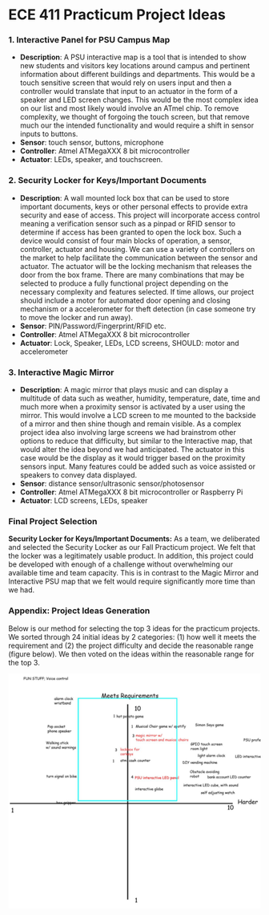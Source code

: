 # ECE 411 Practicum Project Ideas

### 1. Interactive Panel for PSU Campus Map
- **Description**: A PSU interactive map is a tool that is intended to show new students and visitors key locations around campus and pertinent information about different buildings and departments. This would be a touch sensitive screen that would rely on users input and then a controller would translate that input to an actuator in the form of a speaker and LED screen changes. This would be the most complex idea on our list and most likely would involve an ATmel chip. To remove complexity, we thought of forgoing the touch screen, but that remove much our the intended functionality and would require a shift in sensor inputs to buttons.
- **Sensor**: touch sensor, buttons, microphone
- **Controller**: Atmel ATMegaXXX 8 bit microcontroller
- **Actuator**: LEDs, speaker, and touchscreen.

### 2. Security Locker for Keys/Important Documents
- **Description**: A wall mounted lock box that can be used to store important documents, keys or other personal effects to provide extra security and ease of access. This project will incorporate access control meaning a verification sensor such as a pinpad or RFID sensor to determine if access has been granted to open the lock box. Such a device would consist of four main blocks of operation, a sensor, controller, actuator and housing. We can use a variety of controllers on the market to help facilitate the communication between the sensor and actuator. The actuator will be the locking mechanism that releases the door from the box frame. There are many combinations that may be selected to produce a fully functional project depending on the necessary complexity and features selected. If time allows, our project should include a motor for automated door opening and closing mechanism or a accelerometer for theft detection (in case someone try to move the locker and run away).
- **Sensor**: PIN/Password/Fingerprint/RFID etc.
- **Controller**: Atmel ATMegaXXX 8 bit microcontroller
- **Actuator**: Lock, Speaker, LEDs, LCD screens, SHOULD: motor and accelerometer

### 3. Interactive Magic Mirror
- **Description**: A magic mirror that plays music and can display a multitude of data such as weather, humidity, temperature, date, time and much more when a proximity sensor is activated by a user using the mirror. This would involve a LCD screen to me mounted to the backside of a mirror and then shine though and remain visible. As a complex project idea also involving large screens we had brainstrom other options to reduce that difficulty, but similar to the Interactive map, that would alter the idea beyond we had anticipated. The actuator in this case would be the display as it would trigger based on the proximity sensors input. Many features could be added such as voice assisted or speakers to convey data displayed. 
- **Sensor**: distance sensor/ultrasonic sensor/photosensor
- **Controller**: Atmel ATMegaXXX 8 bit microcontroller or Raspberry Pi
- **Actuator**: LCD screens, LEDs, speaker

### Final Project Selection
**Security Locker for Keys/Important Documents:** 
As a team, we deliberated and selected the Security Locker as our Fall Practicum project. We felt that the locker was a legitimately usable product. In addition, this project could be developed with enough of a challenge without overwhelming our available time and team capacity. This is in contrast to the Magic Mirror and Interactive PSU map that we felt would require significantly more time than we had.


### Appendix: Project Ideas Generation
Below is our method for selecting the top 3 ideas for the practicum projects. We sorted through 24 initial ideas by 2 categories: (1) how well it meets the requirement and (2) the project difficulty and decide the reasonable range (figure below). We then voted on the ideas within the reasonable range for the top 3.

![idea generation](images/idea_generation.jpg)
